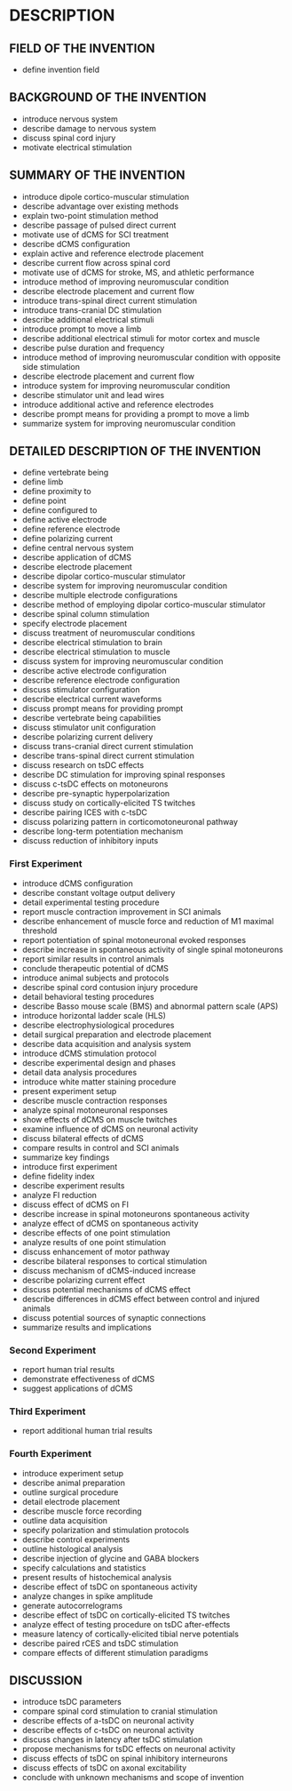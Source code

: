 # DESCRIPTION

## FIELD OF THE INVENTION

- define invention field

## BACKGROUND OF THE INVENTION

- introduce nervous system
- describe damage to nervous system
- discuss spinal cord injury
- motivate electrical stimulation

## SUMMARY OF THE INVENTION

- introduce dipole cortico-muscular stimulation
- describe advantage over existing methods
- explain two-point stimulation method
- describe passage of pulsed direct current
- motivate use of dCMS for SCI treatment
- describe dCMS configuration
- explain active and reference electrode placement
- describe current flow across spinal cord
- motivate use of dCMS for stroke, MS, and athletic performance
- introduce method of improving neuromuscular condition
- describe electrode placement and current flow
- introduce trans-spinal direct current stimulation
- introduce trans-cranial DC stimulation
- describe additional electrical stimuli
- introduce prompt to move a limb
- describe additional electrical stimuli for motor cortex and muscle
- describe pulse duration and frequency
- introduce method of improving neuromuscular condition with opposite side stimulation
- describe electrode placement and current flow
- introduce system for improving neuromuscular condition
- describe stimulator unit and lead wires
- introduce additional active and reference electrodes
- describe prompt means for providing a prompt to move a limb
- summarize system for improving neuromuscular condition

## DETAILED DESCRIPTION OF THE INVENTION

- define vertebrate being
- define limb
- define proximity to
- define point
- define configured to
- define active electrode
- define reference electrode
- define polarizing current
- define central nervous system
- describe application of dCMS
- describe electrode placement
- describe dipolar cortico-muscular stimulator
- describe system for improving neuromuscular condition
- describe multiple electrode configurations
- describe method of employing dipolar cortico-muscular stimulator
- describe spinal column stimulation
- specify electrode placement
- discuss treatment of neuromuscular conditions
- describe electrical stimulation to brain
- describe electrical stimulation to muscle
- discuss system for improving neuromuscular condition
- describe active electrode configuration
- describe reference electrode configuration
- discuss stimulator configuration
- describe electrical current waveforms
- discuss prompt means for providing prompt
- describe vertebrate being capabilities
- discuss stimulator unit configuration
- describe polarizing current delivery
- discuss trans-cranial direct current stimulation
- describe trans-spinal direct current stimulation
- discuss research on tsDC effects
- describe DC stimulation for improving spinal responses
- discuss c-tsDC effects on motoneurons
- describe pre-synaptic hyperpolarization
- discuss study on cortically-elicited TS twitches
- describe pairing ICES with c-tsDC
- discuss polarizing pattern in corticomotoneuronal pathway
- describe long-term potentiation mechanism
- discuss reduction of inhibitory inputs

### First Experiment

- introduce dCMS configuration
- describe constant voltage output delivery
- detail experimental testing procedure
- report muscle contraction improvement in SCI animals
- describe enhancement of muscle force and reduction of M1 maximal threshold
- report potentiation of spinal motoneuronal evoked responses
- describe increase in spontaneous activity of single spinal motoneurons
- report similar results in control animals
- conclude therapeutic potential of dCMS
- introduce animal subjects and protocols
- describe spinal cord contusion injury procedure
- detail behavioral testing procedures
- describe Basso mouse scale (BMS) and abnormal pattern scale (APS)
- introduce horizontal ladder scale (HLS)
- describe electrophysiological procedures
- detail surgical preparation and electrode placement
- describe data acquisition and analysis system
- introduce dCMS stimulation protocol
- describe experimental design and phases
- detail data analysis procedures
- introduce white matter staining procedure
- present experiment setup
- describe muscle contraction responses
- analyze spinal motoneuronal responses
- show effects of dCMS on muscle twitches
- examine influence of dCMS on neuronal activity
- discuss bilateral effects of dCMS
- compare results in control and SCI animals
- summarize key findings
- introduce first experiment
- define fidelity index
- describe experiment results
- analyze FI reduction
- discuss effect of dCMS on FI
- describe increase in spinal motoneurons spontaneous activity
- analyze effect of dCMS on spontaneous activity
- describe effects of one point stimulation
- analyze results of one point stimulation
- discuss enhancement of motor pathway
- describe bilateral responses to cortical stimulation
- discuss mechanism of dCMS-induced increase
- describe polarizing current effect
- discuss potential mechanisms of dCMS effect
- describe differences in dCMS effect between control and injured animals
- discuss potential sources of synaptic connections
- summarize results and implications

### Second Experiment

- report human trial results
- demonstrate effectiveness of dCMS
- suggest applications of dCMS

### Third Experiment

- report additional human trial results

### Fourth Experiment

- introduce experiment setup
- describe animal preparation
- outline surgical procedure
- detail electrode placement
- describe muscle force recording
- outline data acquisition
- specify polarization and stimulation protocols
- describe control experiments
- outline histological analysis
- describe injection of glycine and GABA blockers
- specify calculations and statistics
- present results of histochemical analysis
- describe effect of tsDC on spontaneous activity
- analyze changes in spike amplitude
- generate autocorrelograms
- describe effect of tsDC on cortically-elicited TS twitches
- analyze effect of testing procedure on tsDC after-effects
- measure latency of cortically-elicited tibial nerve potentials
- describe paired rCES and tsDC stimulation
- compare effects of different stimulation paradigms

## DISCUSSION

- introduce tsDC parameters
- compare spinal cord stimulation to cranial stimulation
- describe effects of a-tsDC on neuronal activity
- describe effects of c-tsDC on neuronal activity
- discuss changes in latency after tsDC stimulation
- propose mechanisms for tsDC effects on neuronal activity
- discuss effects of tsDC on spinal inhibitory interneurons
- discuss effects of tsDC on axonal excitability
- conclude with unknown mechanisms and scope of invention

